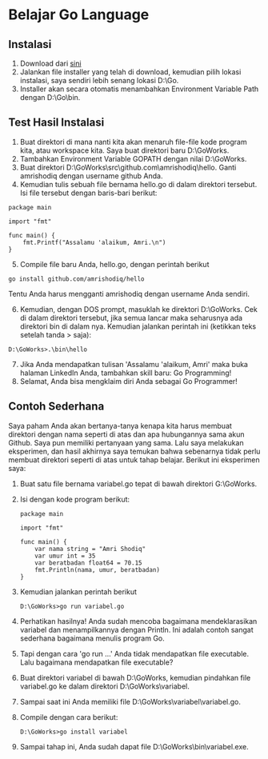 # Belajar Go Language

## Instalasi
1. Download dari [sini](https://storage.googleapis.com/golang/go1.5.1.windows-amd64.msi)
2. Jalankan file installer yang telah di download, kemudian pilih lokasi instalasi, saya sendiri lebih senang lokasi D:\Go\.
3. Installer akan secara otomatis menambahkan Environment Variable Path dengan D:\Go\bin.

## Test Hasil Instalasi
1. Buat direktori di mana nanti kita akan menaruh file-file kode program kita, atau workspace kita. Saya buat direktori baru D:\GoWorks\.
2. Tambahkan Environment Variable GOPATH dengan nilai D:\GoWorks.
3. Buat direktori D:\GoWorks\src\github.com\amrishodiq\hello. Ganti amrishodiq dengan username github Anda.
4. Kemudian tulis sebuah file bernama hello.go di dalam direktori tersebut. Isi file tersebut dengan baris-bari berikut:
```
package main

import "fmt"

func main() {
    fmt.Printf("Assalamu 'alaikum, Amri.\n")
}
```

5. Compile file baru Anda, hello.go, dengan perintah berikut
```
go install github.com/amrishodiq/hello
```
Tentu Anda harus mengganti amrishodiq dengan username Anda sendiri.

6. Kemudian, dengan DOS prompt, masuklah ke direktori D:\GoWorks. Cek di dalam direktori tersebut, jika semua lancar maka seharusnya ada direktori bin di dalam nya. Kemudian jalankan perintah ini (ketikkan teks setelah tanda > saja):
```
D:\GoWorks>.\bin\hello
```

7. Jika Anda mendapatkan tulisan 'Assalamu 'alaikum, Amri' maka buka halaman LinkedIn Anda, tambahkan skill baru: Go Programming!
8. Selamat, Anda bisa mengklaim diri Anda sebagai Go Programmer!
 
## Contoh Sederhana
Saya paham Anda akan bertanya-tanya kenapa kita harus membuat direktori dengan nama seperti di atas dan apa hubungannya sama akun Github. Saya pun memiliki pertanyaan yang sama. Lalu saya melakukan eksperimen, dan hasil akhirnya saya temukan bahwa sebenarnya tidak perlu membuat direktori seperti di atas untuk tahap belajar. Berikut ini eksperimen saya:

1. Buat satu file bernama variabel.go tepat di bawah direktori G:\GoWorks\.
2. Isi dengan kode program berikut:
	```
	package main

	import "fmt"
	
	func main() {
		var nama string = "Amri Shodiq"
		var umur int = 35
		var beratbadan float64 = 70.15
	    fmt.Println(nama, umur, beratbadan)
	}
	```

3. Kemudian jalankan perintah berikut
	```
	D:\GoWorks>go run variabel.go
	```

4. Perhatikan hasilnya! Anda sudah mencoba bagaimana mendeklarasikan variabel dan menampilkannya dengan Println.
Ini adalah contoh sangat sederhana bagaimana menulis program Go. 
5. Tapi dengan cara 'go run ...' Anda tidak mendapatkan file executable. Lalu bagaimana mendapatkan file executable?
6. Buat direktori variabel di bawah D:\GoWorks\, kemudian pindahkan file variabel.go ke dalam direktori D:\GoWorks\variabel\.
7. Sampai saat ini Anda memiliki file D:\GoWorks\variabel\variabel.go.
8. Compile dengan cara berikut:
	```
	D:\GoWorks>go install variabel
	```
9. Sampai tahap ini, Anda sudah dapat file D:\GoWorks\bin\variabel.exe.


